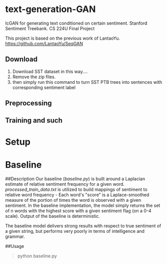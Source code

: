 # text-generation-GAN
IcGAN for generating text conditioned on certain sentiment. Stanford Sentiment Treebank. CS 224U Final Project

This project is based on the previous work of LantaoYu. https://github.com/LantaoYu/SeqGAN

## Download

1. Download SST dataset in this way....
2. Remove the zip files.
3. then simply run this command to turn SST PTB trees into sentences with corresponding sentiment label

## Preprocessing

## Training and such


# Setup


# Baseline

##Description
Our baseline (*baseline.py*) is built around a Laplacian estimate of relative sentiment frequency for a given word. *processed_train_data.txt* is utilized to build mappings of sentiment to relative word frequency - Each word's "score" is a Laplace-smoothed measure of the portion of times the word is observed with a given sentiment. In the baseline implementation, the model simply returns the set of n words with the highest score with a given sentiment flag (on a 0-4 scale). Output of the baseline is deterministic.

The baseline model delivers strong results with respect to true sentiment of a given string, but performs very poorly in terms of intelligence and grammar.

##Usage
>python baseline.py